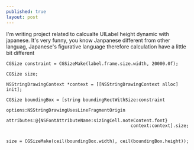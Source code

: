 ```yaml
---
published: true
layout: post
---
```


 I'm writing project related to calcualte UILabel height dynamic with japanese. 
 It's very funny, you know Janpanese different from other languag, Japanese's figurative language therefore calculation have a little bit different

	CGSize constraint = CGSizeMake(label.frame.size.width, 20000.0f);
	
	CGSize size;
	
	NSStringDrawingContext *context = [[NSStringDrawingContext alloc] init];

	CGSize boundingBox = [string boundingRectWithSize:constraint
                                                   options:NSStringDrawingUsesLineFragmentOrigin
                                                attributes:@{NSFontAttributeName:sizingCell.noteContent.font}
                                                   context:context].size;


	size = CGSizeMake(ceil(boundingBox.width), ceil(boundingBox.height));
